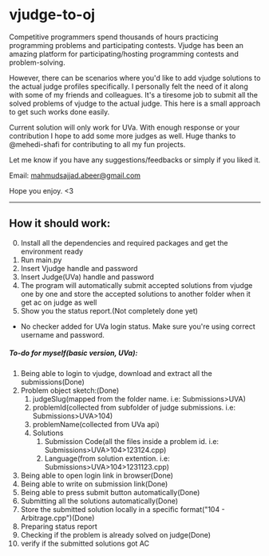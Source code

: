 # vjudge-to-oj

Competitive programmers spend thousands of hours practicing programming problems and participating contests.
Vjudge has been an amazing platform for participating/hosting programming contests and problem-solving.

However, there can be scenarios where you'd like to add vjudge solutions to the actual judge profiles specifically.
I personally felt the need of it along with some of my friends and colleagues.
It's a tiresome job to submit all the solved problems of vjudge to the actual judge. This here is a small approach to get such works done easily.

Current solution will only work for UVa. With enough response or your contribution I hope to add some more judges as well. Huge thanks to @mehedi-shafi for contributing to all my fun projects.

Let me know if you have any suggestions/feedbacks or simply if you liked it.

Email: mahmudsajjad.abeer@gmail.com


Hope you enjoy. <3
<hr>


## How it should work:

0. Install all the dependencies and required packages and get the environment ready
1. Run main.py
2. Insert Vjudge handle and password
3. Insert Judge(UVa) handle and password
4. The program will automatically submit accepted solutions from vjudge one by one and store the accepted solutions to another folder when it get ac on judge as well
5. Show you the status report.(Not completely done yet)

* No checker added for UVa login status. Make sure you're using correct username and password.



##### To-do for myself(basic version, UVa):

1. Being able to login to vjudge, download and extract all the submissions(Done)
2. Problem object sketch:(Done)
    1. judgeSlug(mapped from the folder name. i.e: Submissions>UVA)
    2. problemId(collected from subfolder of judge submissions. i.e: Submissions>UVA>104)
    3. problemName(collected from UVa api)
    4. Solutions
        1. Submission Code(all the files inside a problem id. i.e: Submissions>UVA>104>123124.cpp)
        2. Language(from solution extention. i.e: Submissions>UVA>104>1231123.cpp)
3. Being able to open login link in browser(Done)
4. Being able to write on submission link(Done)
5. Being able to press submit button automatically(Done)
6. Submitting all the solutions automatically(Done)
7. Store the submitted solution locally in a specific format("104 - Arbitrage.cpp")(Done)
8. Preparing status report
9. Checking if the problem is already solved on judge(Done)
10. verify if the submitted solutions got AC
